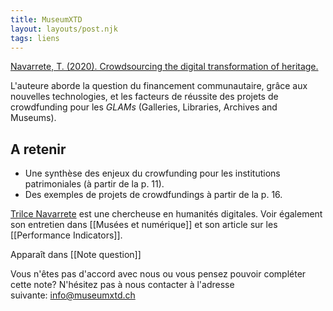 ```yaml
---
title: MuseumXTD
layout: layouts/post.njk
tags: liens
---
```

[Navarrete, T. (2020). Crowdsourcing the digital transformation of heritage.](https://repub.eur.nl/pub/133477)

L'auteure aborde la question du financement communautaire, grâce aux nouvelles technologies, et les facteurs de réussite des projets de crowdfunding pour les *GLAMs* (Galleries, Libraries, Archives and Museums). 

## A retenir
- Une synthèse des enjeux du crowfunding pour les institutions patrimoniales (à partir de la p. 11). 
- Des exemples de projets de crowdfundings à partir de la p. 16. 

  
[Trilce Navarrete](https://trilcenavarrete.com/) est une chercheuse en humanités digitales. Voir également son entretien dans [[Musées et numérique]] et son article sur les [[Performance Indicators]]. 


Apparaît dans [[Note question]]

Vous n'êtes pas d'accord avec nous ou vous pensez pouvoir compléter cette note? N'hésitez pas à nous contacter à l'adresse suivante: [info@museumxtd.ch](mailto:info@museumxtd.ch)